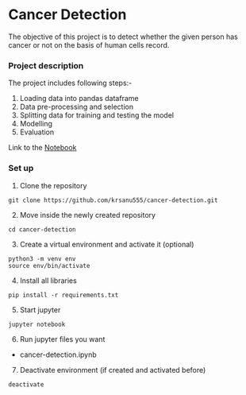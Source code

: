 # Cancer Detection

The objective of this project is to detect whether the given person has cancer or not on the basis of human cells record.

### Project description
The project includes following steps:-
 1. Loading data into pandas dataframe
 2. Data pre-processing and selection
 3. Splitting data for training and testing the model
 4. Modelling
 5. Evaluation
 
 Link to the [Notebook](https://github.com/krsanu555/cancer-detection/blob/master/cancer-detection.ipynb)
 
### Set up
1. Clone the repository
```
git clone https://github.com/krsanu555/cancer-detection.git
```
2. Move inside the newly created repository
```
cd cancer-detection
```
3. Create a virtual environment and activate it (optional)
```
python3 -m venv env
source env/bin/activate
```
4. Install all libraries
```
pip install -r requirements.txt
```
5. Start jupyter
```
jupyter notebook
```
6. Run jupyter files you want
  - cancer-detection.ipynb
  
7. Deactivate environment (if created and activated before)
```
deactivate
```
